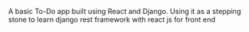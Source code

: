 A basic To-Do app built using React and Django. Using it as a stepping stone to learn django rest framework with react js for front end